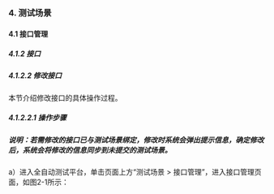 ### 4. 测试场景

#### 4.1 接口管理

##### 4.1.2 接口

##### 4.1.2.2 修改接口

本节介绍修改接口的具体操作过程。

##### 4.1.2.2.1 操作步骤

##### 说明：若需修改的接口已与测试场景绑定，修改时系统会弹出提示信息，确定修改后，系统会将修改的信息同步到未提交的测试场景。

a）进入全自动测试平台，单击页面上方“测试场景 > 接口管理”，进入接口管理页面，如图2-1所示：
